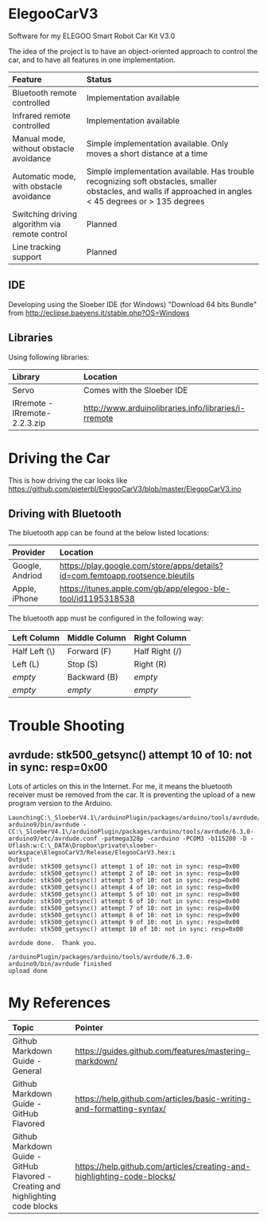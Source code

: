 # ElegooCarV3
Software for my ELEGOO Smart Robot Car Kit V3.0

The idea of the project is to have an object-oriented approach to control the car, and to have all features in one implementation.

| Feature | Status |
| :--- | :--- |
| Bluetooth remote controlled | Implementation available |
| Infrared remote controlled | Implementation available |
| Manual mode, without obstacle avoidance | Simple implementation available. Only moves a short distance at a time
| Automatic mode, with obstacle avoidance | Simple implementation available. Has trouble recognizing soft obstacles, smaller obstacles, and walls if approached in angles < 45 degrees or > 135 degrees |
| Switching driving algorithm via remote control | Planned |
| Line tracking support | Planned |

## IDE

Developing using the Sloeber IDE (for Windows) "Download 64 bits Bundle" from http://eclipse.baeyens.it/stable.php?OS=Windows

## Libraries

Using following libraries:

| Library | Location |
| :--- | :--- |
| Servo | Comes with the Sloeber IDE |
| IRremote - IRremote-2.2.3.zip | http://www.arduinolibraries.info/libraries/i-rremote |


# Driving the Car

This is how driving the car looks like https://github.com/pieterbl/ElegooCarV3/blob/master/ElegooCarV3.ino

## Driving with Bluetooth

The bluetooth app can be found at the below listed locations:

| Provider | Location |
| :--- | :--- |
| Google, Andriod | https://play.google.com/store/apps/details?id=com.femtoapp.rootsence.bleutils |
| Apple, iPhone | https://itunes.apple.com/gb/app/elegoo-ble-tool/id1195318538 |

The bluetooth app must be configured in the following way:

| Left Column | Middle Column | Right Column |
| :--- | :--- | :--- |
| Half Left (\\)  | Forward (F) | Half Right (/) |
| Left (L)  | Stop (S) | Right (R) |
| _empty_ | Backward (B) | _empty_ |
| _empty_  | _empty_  | _empty_  |



# Trouble Shooting

## avrdude: stk500_getsync() attempt 10 of 10: not in sync: resp=0x00

Lots of articles on this in the Internet. For me, it means the bluetooth receiver must be removed from the car. It is preventing the upload of a new program version to the Arduino.

```
LaunchingC:\_SloeberV4.1\/arduinoPlugin/packages/arduino/tools/avrdude/6.3.0-arduino9/bin/avrdude -CC:\_SloeberV4.1\/arduinoPlugin/packages/arduino/tools/avrdude/6.3.0-arduino9/etc/avrdude.conf -patmega328p -carduino -PCOM3 -b115200 -D -Uflash:w:C:\_DATA\Dropbox\private\sloeber-workspace\ElegooCarV3/Release/ElegooCarV3.hex:i 
Output:
avrdude: stk500_getsync() attempt 1 of 10: not in sync: resp=0x00
avrdude: stk500_getsync() attempt 2 of 10: not in sync: resp=0x00
avrdude: stk500_getsync() attempt 3 of 10: not in sync: resp=0x00
avrdude: stk500_getsync() attempt 4 of 10: not in sync: resp=0x00
avrdude: stk500_getsync() attempt 5 of 10: not in sync: resp=0x00
avrdude: stk500_getsync() attempt 6 of 10: not in sync: resp=0x00
avrdude: stk500_getsync() attempt 7 of 10: not in sync: resp=0x00
avrdude: stk500_getsync() attempt 8 of 10: not in sync: resp=0x00
avrdude: stk500_getsync() attempt 9 of 10: not in sync: resp=0x00
avrdude: stk500_getsync() attempt 10 of 10: not in sync: resp=0x00

avrdude done.  Thank you.

/arduinoPlugin/packages/arduino/tools/avrdude/6.3.0-arduino9/bin/avrdude finished
upload done
```

# My References
| Topic | Pointer |
| :--- | :--- |
| Github Markdown Guide - General | https://guides.github.com/features/mastering-markdown/ |
| Github Markdown Guide - GitHub Flavored | https://help.github.com/articles/basic-writing-and-formatting-syntax/ |
| Github Markdown Guide - GitHub Flavored - Creating and highlighting code blocks | https://help.github.com/articles/creating-and-highlighting-code-blocks/ |


